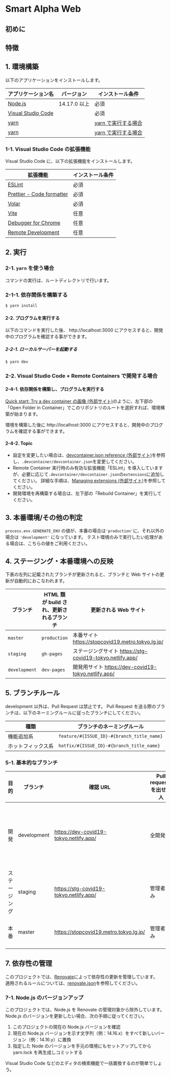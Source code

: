 # Smart Alpha Web

## 初めに

## 特徴

## 1. 環境構築

以下のアプリケーションをインストールします。

| アプリケーション名                                   | バージョン   | インストール条件                            |
| ---------------------------------------------------- | ------------ | ------------------------------------------- |
| [Node.js](https://nodejs.org/ja/)                    | 14.17.0 以上 | 必須                                        |
| [Visual Studio Code](https://code.visualstudio.com/) |              | 必須                                        |
| [yarn](https://classic.yarnpkg.com/ja/)              |              | [yarn で実行する場合](#2-1-yarn-を使う場合) |
| [yarn](https://classic.yarnpkg.com/ja/)              |              | [yarn で実行する場合](#2-1-yarn-を使う場合) |

### 1-1. Visual Studio Code の拡張機能

Visual Studio Code に、以下の拡張機能をインストールします。

| 拡張機能                                                                                                               | インストール条件 |
| ---------------------------------------------------------------------------------------------------------------------- | ---------------- |
| [ESLint](https://marketplace.visualstudio.com/items?itemName=dbaeumer.vscode-eslint)                                   | 必須             |
| [Prettier - Code formatter](https://marketplace.visualstudio.com/items?itemName=esbenp.prettier-vscode)                | 必須             |
| [Volar](https://marketplace.visualstudio.com/items?itemName=johnsoncodehk.volar)                                       | 必須             |
| [Vite](https://marketplace.visualstudio.com/items?itemName=antfu.vite)                                                 | 任意             |
| [Debugger for Chrome](https://marketplace.visualstudio.com/items?itemName=msjsdiag.debugger-for-chrome)                | 任意             |
| [Remote Development](https://marketplace.visualstudio.com/items?itemName=ms-vscode-remote.vscode-remote-extensionpack) | 任意             |

## 2. 実行

### 2-1. `yarn` を使う場合

コマンドの実行は、ルートディレクトリで行います。

### 2-1-1. 依存関係を構築する

```bash
$ yarn install
```

#### 2-2. プログラムを実行する

以下のコマンドを実行した後、 http://localhost:3000 にアクセスすると、開発中のプログラムを確認する事ができます。

##### 2-2-1. ローカルサーバーを起動する

```bash
$ yarn dev
```

### 2-2. Visual Studio Code + Remote Containers で開発する場合

#### 2-4-1. 依存関係を構築し、プログラムを実行する

[Quick start: Try a dev container の画像 (外部サイト)](https://code.visualstudio.com/docs/remote/containers#_quick-start-try-a-dev-container)のように、左下部の「Open Folder in Container」でこのリポジトリのルートを選択すれば、環境構築が始まります。

環境を構築した後に http://localhost:3000 にアクセスすると、開発中のプログラムを確認する事ができます。

#### 2-4-2. Topic

- 設定を変更したい場合は、[devcontainer.json reference (外部サイト)](https://code.visualstudio.com/docs/remote/containers#_devcontainerjson-reference)を参照し、`.devcontainer/devcontainer.json`を変更してください。
- Remote Container 実行時のみ有効な拡張機能「ESLint」を導入していますが、必要に応じて`.devcontainer/devcontainer.json`の`extensions`に追加してください。
  詳細な手順は、[Managing extensions (外部サイト)](https://code.visualstudio.com/docs/remote/containers#_managing-extensions)を参照してください。
- 開発環境を再構築する場合は、左下部の「Rebuild Container」を実行してください。

## 3. 本番環境/その他の判定

`process.env.GENERATE_ENV` の値が、本番の場合は`'production'`に、それ以外の場合は `'development'` になっています。
テスト環境のみで実行したい処理がある場合は、こちらの値をご利用ください。

## 4. ステージング・本番環境への反映

下表の左列に記載されたブランチが更新されると、ブランチと Web サイトの更新が自動的におこなわれます。

| ブランチ      | HTML 類が build され、更新されるブランチ | 更新される Web サイト                                     |
| ------------- | ---------------------------------------- | --------------------------------------------------------- |
| `master`      | `production`                             | 本番サイト https://stopcovid19.metro.tokyo.lg.jp/         |
| `staging`     | `gh-pages`                               | ステージングサイト https://stg-covid19-tokyo.netlify.app/ |
| `development` | `dev-pages`                              | 開発用サイト https://dev-covid19-tokyo.netlify.app/       |

## 5. ブランチルール

development 以外は、Pull Request は禁止です。
Pull Request を送る際のブランチは、以下のネーミングルールに従ったブランチにしてください。

| 種類               | ブランチのネーミングルール                 |
| ------------------ | ------------------------------------------ |
| 機能追加系         | `feature/#{ISSUE_ID}-#{branch_title_name}` |
| ホットフィックス系 | `hotfix/#{ISSUE_ID}-#{branch_title_name}`  |

### 5-1. 基本的なブランチ

| 目的         | ブランチ    | 確認 URL                               | Pull requests を出せる人 | 備考                                                                             |
| ------------ | ----------- | -------------------------------------- | ------------------------ | -------------------------------------------------------------------------------- |
| 開発         | development | https://dev-covid19-tokyo.netlify.app/ | 全開発者                 | base branch。基本は、この`development`ブランチに Pull Request を送ってください。 |
| ステージング | staging     | https://stg-covid19-tokyo.netlify.app/ | 管理者のみ               | 本番前の最終確認用。管理者以外の Pull Request は禁止です。                       |
| 本番         | master      | https://stopcovid19.metro.tokyo.lg.jp/ | 管理者のみ               | 管理者以外の Pull Request は禁止です。                                           |

## 7. 依存性の管理

このプロジェクトでは、[Renovate](https://github.com/renovatebot/renovate)によって依存性の更新を管理しています。  
適用されるルールについては、[renovate.json](./.github/renovate.json)を参照してください。

### 7-1. Node.js のバージョンアップ

このプロジェクトでは、Node.js を Renovate の管理対象から除外しています。  
Node.js のバージョンを更新したい場合、次の手順に従ってください。

1. このプロジェクトの現在の Node.js バージョンを確認
2. 現在の Node.js バージョンを示す文字列（例：14.16.x）をすべて新しいバージョン（例：14.16.y）に置換
3. 指定した Node のバージョンを手元の環境にもセットアップしてから yarn.lock を再生成しコミットする

Visual Studio Code などのエディタの検索機能で一括置換するのが簡単でしょう。
